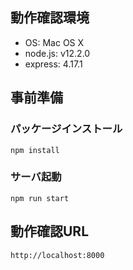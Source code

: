 ## 動作確認環境
- OS: Mac OS X
- node.js: v12.2.0
- express: 4.17.1

## 事前準備

### パッケージインストール

```
npm install
```

### サーバ起動

```
npm run start
```

## 動作確認URL

```
http://localhost:8000
```